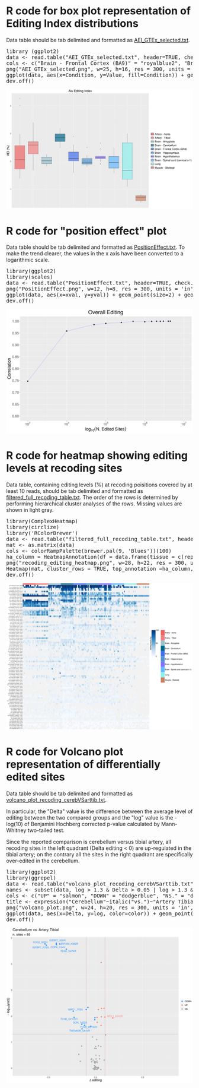 <h1 text-align="center">R code for box plot representation of Editing Index distributions</h1>

Data table should be tab delimited and formatted as <a href="https://github.com/BioinfoUNIBA/QEdit/blob/master/Figures_R_code/AEI_GTEx_selected.txt"> AEI_GTEx_selected.txt</a>.

<pre>library (ggplot2)
data <- read.table("AEI_GTEx_selected.txt", header=TRUE, check.names = FALSE, sep = "\t")
cols <- c("Brain - Frontal Cortex (BA9)" = "royalblue2", "Brain - Hippocampus" = "steelblue3", "Brain - Cerebellum" = "deepskyblue4", "Brain - Spinal cord (cervical c-1)" = "steelblue1", "Muscle - Skeletal" = "lightsalmon3", "Brain - Hypothalamus" = "slateblue1", "Lung" = "darkslategray2", "Artery - Tibial" = "lightcoral", "Artery - Aorta" = "indianred2", "Brain - Amygdala" = "lightblue3")
png("AEI_GTEx_selected.png", w=25, h=16, res = 300, units = 'in', pointsize=25)
ggplot(data, aes(x=Condition, y=Value, fill=Condition)) + geom_boxplot(alpha=0.7) + xlab(" ") + theme(axis.title=element_text(size="30"), axis.text.y=element_text(size="20"), legend.text=element_text(size="25"), legend.title=element_blank(), strip.text.x=element_text(size="25"), axis.title.x=element_blank(), axis.text.x=element_blank(), axis.ticks.x=element_blank(),legend.position = "none", plot.title=element_text(size="30", hjust = 0.5)) + scale_fill_manual(values=cols)+ ylab("AEI (%)") + ggtitle("Alu Editing Index")
dev.off()
</pre>
<img src="https://github.com/BioinfoUNIBA/QEdit/blob/master/Figures_R_code/hillel_AEI_GTEx_selected.png">
<h1 text-align="center">R code for "position effect" plot</h1>
Data table should be tab delimited and formatted as <a href="https://github.com/BioinfoUNIBA/QEdit/blob/master/Figures_R_code/PositionEffect2.txt"> PositionEffect.txt</a>. To make the trend clearer, the values in the x axis have been converted to a logarithmic scale.
<pre>library(ggplot2)
library(scales)
data <- read.table("PositionEffect.txt", header=TRUE, check.names = FALSE, sep = "\t")
png("PositionEffect.png", w=12, h=8, res = 300, units = 'in', pointsize=25)
ggplot(data, aes(x=xval, y=yval)) + geom_point(size=2) + geom_line(color="blue", linetype = "dotted") + ylab("Correlation") + xlab(expression(log[10]("N. Edited Sites"))) + theme(axis.title=element_text(size="20"), axis.text.y=element_text(size="16"), axis.text.x=element_text(size="16"), plot.title=element_text(size="25", hjust = 0.5)) + ggtitle("Overall Editing") + scale_y_continuous(breaks=c(0.6, 0.65, 0.7, 0.75, 0.8, 0.85, 0.9, 0.95, 1), limits=c(0.6,1)) + scale_x_log10(limits=c(1000, 10000000), breaks = trans_breaks("log10", function(x) 10^x), labels = trans_format("log10", math_format(10^.x)))
dev.off()
</pre>
<img src="https://github.com/BioinfoUNIBA/QEdit/blob/master/Figures_R_code/PositionEffect2.png">
<h1 text-align="center">R code for heatmap showing editing levels at recoding sites</h1>

Data table, containing editing levels (%) at recoding poisitions covered by at least 10 reads, should be tab delimited and formatted as <a href="https://github.com/BioinfoUNIBA/QEdit/blob/master/Figures_R_code/filtered_full_recoding_table2.txt"> filtered_full_recoding_table.txt</a>. The order of the rows is determined by performing hierarchical cluster analyses of the rows. Missing values are shown in light gray.

<pre>library(ComplexHeatmap)
library(circlize)
library('RColorBrewer')
data <- read.table("filtered_full_recoding_table.txt", header=TRUE, row.names=1,check.names = FALSE, sep = "\t")
mat <- as.matrix(data)
cols <- colorRampPalette(brewer.pal(9, 'Blues'))(100)
ha_column = HeatmapAnnotation(df = data.frame(tissue = c(rep("Artery - Aorta", 14), rep("Artery - Tibial", 14), rep("Brain - Amygdala",14), rep("Brain - Cerebellum", 14), rep("Brain - Frontal Cortex (BA9)", 14), rep("Brain - Hippocampus", 14), rep("Brain - Hypothalamus", 14), rep("Brain - Spinal cord (cervical c-1)", 14), rep("Lung", 14), rep("Muscle - Skeletal", 14))), col = list(tissue = c("Brain - Frontal Cortex (BA9)" = "royalblue2", "Brain - Hippocampus" = "steelblue3", "Brain - Cerebellum" = "deepskyblue4", "Brain - Spinal cord (cervical c-1)" = "steelblue1", "Muscle - Skeletal" = "lightsalmon3", "Brain - Hypothalamus" = "slateblue1", "Lung" = "darkslategray2", "Artery - Tibial" = "lightcoral", "Artery - Aorta" = "indianred2", "Brain - Amygdala" = "lightblue3")), annotation_legend_param = list(labels_gp = gpar(fontsize = 20), title_gp = gpar(fontsize = 15) , title = " ", grid_height = unit(2, "cm"), grid_width = unit(1.5, "cm"), title_position = "leftcenter-rot"))
png("recoding_editing_heatmap.png", w=28, h=22, res = 300, units = 'in', pointsize=25)
Heatmap(mat, cluster_rows = TRUE, top_annotation =ha_column, show_row_dend = FALSE, cluster_columns = FALSE, col = cols, na_col = "gray95", show_column_names = FALSE, row_names_side = "left", row_names_gp = gpar(fontsize = 10), heatmap_legend_param = list(labels_gp = gpar(fontsize = 20), title_gp = gpar(fontsize = 20) ,col_fun = cols, title = "editing level (%)", at = c(0, 50, 100), legend_height = unit(10, "cm"), grid_width = unit(1.5, "cm"), title_position = "leftcenter-rot"))
dev.off()
</pre>
<img src="https://github.com/BioinfoUNIBA/QEdit/blob/master/Figures_R_code/recoding_editing_heatmap2.png">
<h1 text-align="center">R code for Volcano plot representation of differentially edited sites</h1>

Data table should be tab delimited and formatted as <a href="https://github.com/BioinfoUNIBA/QEdit/blob/master/Figures_R_code/volcano_plot_recoding_cerebVSarttib2.txt"> volcano_plot_recoding_cerebVSarttib.txt</a>.

In particular, the "Delta" value is the difference between the average level of editing between the two compared groups and the "log" value is the -log(10) of Benjamini Hochberg corrected p-value calculated by Mann-Whitney two-tailed test.

Since the reported comparison is cerebellum versus tibial artery, all recoding sites in the left quadrant (Delta editing < 0) are up-regulated in the tibial artery; on the contrary all the sites in the right quadrant are specifically over-edited in the cerebellum.

<pre>library(ggplot2)
library(ggrepel)
data <- read.table("volcano_plot_recoding_cerebVSarttib.txt", header=TRUE, check.names = FALSE)
names <- subset(data, log > 1.3 & Delta > 0.05 | log > 1.3 & Delta < -0.05)
cols <- c("UP" = "salmon", "DOWN" = "dodgerblue", "NS." = "darkgrey")
title <- expression("Cerebellum"~italic("vs.")~"Artery Tibial")
png("volcano_plot.png", w=24, h=20, res = 300, units = 'in', pointsize=25)
ggplot(data, aes(x=Delta, y=log, color=color)) + geom_point(size = 5,alpha = 1) + geom_hline(yintercept = 1.3, colour="#990000", linetype="dashed") + geom_vline(xintercept = 0.1, colour="#990000", linetype="dashed") + geom_vline(xintercept = -0.1, colour="#990000", linetype="dashed") + ggtitle(label =title, subtitle = "n. sites = 85") + scale_colour_manual(values = cols)+ ylab(expression(paste("",-log[10],"(", italic("p"),"adj" ,")",sep="")))+ xlab(expression(Delta~editing)) + scale_x_continuous(limits=c(-0.8,0.8))+ theme(axis.title=element_text(size="30"), axis.text.x=element_text(size="20"), axis.text.y=element_text(size="20"), legend.text=element_text(size="20"), legend.title=element_blank(),plot.subtitle = element_text(size="30"),plot.title = element_text(size="35")) + geom_text_repel(data=names ,aes(label=names$Site),size=8,show.legend=F)
dev.off()
</pre>
<img src="https://github.com/BioinfoUNIBA/QEdit/blob/master/Figures_R_code/volcano_plots.png">






